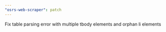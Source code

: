```yaml
---
"osrs-web-scraper": patch
---
```


Fix table parsing error with multiple tbody elements and orphan li elements
